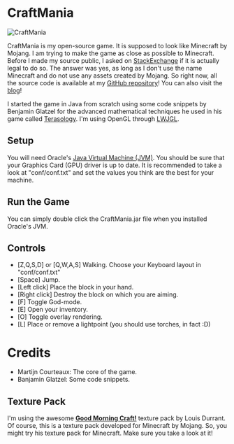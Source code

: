 CraftMania
==========

![CraftMania](http://2dbrothers.comuf.com/wordpress/wp-content/gallery/craftmania/schermafbeelding-2012-02-25-om-12-01-25.png "CraftMania")

CraftMania is my open-source game. It is supposed to look like Minecraft by Mojang. I am trying to make the game as close as possible to Minecraft. 
Before I made my source public, I asked on [StackExchange](http://gamedev.stackexchange.com/questions/22247/am-i-allowed-to-make-my-minecraft-clone-open-source) if it is actually legal to do so. 
The answer was yes, as long as I don't use the name Minecraft and do not use any assets created by Mojang. So right now, all the source code 
is available at my [GitHub repository](https://github.com/mcourteaux/CraftMania)! You can also visit the [blog](http://2dbrothers.comuf.com/wordpress)!

I started the game in Java from scratch using some code snippets by Benjamin Glatzel for the advanced mathematical techniques he used in his
game called [Terasology](http://blog.movingblocks.net/blockmania/). I'm using OpenGL through [LWJGL](http://lwjgl.org/).


Setup
-----

You will need Oracle's [Java Virtual Machine (JVM)](http://www.java.com/de/download/). You should be sure that your Graphics Card (GPU) driver is up to date.
It is recommended to take a look at "conf/conf.txt" and set the values you think are the best for your machine.


Run the Game
------------

You can simply double click the CraftMania.jar file when you installed Oracle's JVM.

Controls
--------

 * [Z,Q,S,D] or [Q,W,A,S]	Walking. Choose your Keyboard layout in "conf/conf.txt"
 * [Space] 					Jump.
 * [Left click]				Place the block in your hand.
 * [Right click]			Destroy the block on which you are aiming.
 * [F]						Toggle God-mode.
 * [E]						Open your inventory.
 * [O]						Toggle overlay rendering.
 * [L]						Place or remove a lightpoint (you should use torches, in fact :D)


Credits
=======

 * Martijn Courteaux: The core of the game.
 * Banjamin Glatzel: Some code snippets.

Texture Pack
------------

I'm using the awesome <strong><a href="http://www.carrotcakestudios.co.uk/gmcraft/">Good Morning Craft!</a></strong> texture pack by Louis Durrant.
Of course, this is a texture pack developed for Minecraft by Mojang. So, you might try his texture pack for Minecraft. Make sure you take a look at it!

